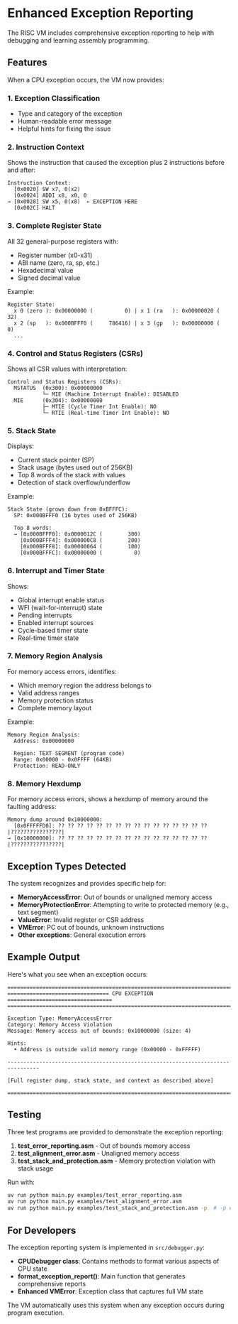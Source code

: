 # Enhanced Exception Reporting

The RISC VM includes comprehensive exception reporting to help with debugging and learning assembly programming.

## Features

When a CPU exception occurs, the VM now provides:

### 1. **Exception Classification**
- Type and category of the exception
- Human-readable error message
- Helpful hints for fixing the issue

### 2. **Instruction Context**
Shows the instruction that caused the exception plus 2 instructions before and after:
```
Instruction Context:
  [0x0020] SW x7, 0(x2)
  [0x0024] ADDI x8, x0, 0
→ [0x0028] SW x5, 0(x8)  ← EXCEPTION HERE
  [0x002C] HALT
```

### 3. **Complete Register State**
All 32 general-purpose registers with:
- Register number (x0-x31)
- ABI name (zero, ra, sp, etc.)
- Hexadecimal value
- Signed decimal value

Example:
```
Register State:
  x 0 (zero ): 0x00000000 (          0) | x 1 (ra   ): 0x00000020 (         32)
  x 2 (sp   ): 0x000BFFF0 (     786416) | x 3 (gp   ): 0x00000000 (          0)
  ...
```

### 4. **Control and Status Registers (CSRs)**
Shows all CSR values with interpretation:
```
Control and Status Registers (CSRs):
  MSTATUS  (0x300): 0x00000000
           └─ MIE (Machine Interrupt Enable): DISABLED
  MIE      (0x304): 0x00000000
           ├─ MTIE (Cycle Timer Int Enable): NO
           └─ RTIE (Real-time Timer Int Enable): NO
```

### 5. **Stack State**
Displays:
- Current stack pointer (SP)
- Stack usage (bytes used out of 256KB)
- Top 8 words of the stack with values
- Detection of stack overflow/underflow

Example:
```
Stack State (grows down from 0xBFFFC):
  SP: 0x000BFFF0 (16 bytes used of 256KB)

  Top 8 words:
  → [0x000BFFF0]: 0x0000012C (        300)
    [0x000BFFF4]: 0x000000C8 (        200)
    [0x000BFFF8]: 0x00000064 (        100)
    [0x000BFFFC]: 0x00000000 (          0)
```

### 6. **Interrupt and Timer State**
Shows:
- Global interrupt enable status
- WFI (wait-for-interrupt) state
- Pending interrupts
- Enabled interrupt sources
- Cycle-based timer state
- Real-time timer state

### 7. **Memory Region Analysis**
For memory access errors, identifies:
- Which memory region the address belongs to
- Valid address ranges
- Memory protection status
- Complete memory layout

Example:
```
Memory Region Analysis:
  Address: 0x00000000

  Region: TEXT SEGMENT (program code)
  Range: 0x00000 - 0x0FFFF (64KB)
  Protection: READ-ONLY
```

### 8. **Memory Hexdump**
For memory access errors, shows a hexdump of memory around the faulting address:
```
Memory dump around 0x10000000:
  [0x0FFFFFD0]: ?? ?? ?? ?? ?? ?? ?? ?? ?? ?? ?? ?? ?? ?? ?? ??  |????????????????|
→ [0x10000000]: ?? ?? ?? ?? ?? ?? ?? ?? ?? ?? ?? ?? ?? ?? ?? ??  |????????????????|
```

## Exception Types Detected

The system recognizes and provides specific help for:

- **MemoryAccessError**: Out of bounds or unaligned memory access
- **MemoryProtectionError**: Attempting to write to protected memory (e.g., text segment)
- **ValueError**: Invalid register or CSR address
- **VMError**: PC out of bounds, unknown instructions
- **Other exceptions**: General execution errors

## Example Output

Here's what you see when an exception occurs:

```
================================================================================
================================ CPU EXCEPTION =================================
================================================================================

Exception Type: MemoryAccessError
Category: Memory Access Violation
Message: Memory access out of bounds: 0x10000000 (size: 4)

Hints:
  • Address is outside valid memory range (0x00000 - 0xFFFFF)

--------------------------------------------------------------------------------

[Full register dump, stack state, and context as described above]

================================================================================
```

## Testing

Three test programs are provided to demonstrate the exception reporting:

1. **test_error_reporting.asm** - Out of bounds memory access
2. **test_alignment_error.asm** - Unaligned memory access
3. **test_stack_and_protection.asm** - Memory protection violation with stack usage

Run with:
```bash
uv run python main.py examples/test_error_reporting.asm
uv run python main.py examples/test_alignment_error.asm
uv run python main.py examples/test_stack_and_protection.asm -p  # -p enables protection
```

## For Developers

The exception reporting system is implemented in `src/debugger.py`:

- **CPUDebugger class**: Contains methods to format various aspects of CPU state
- **format_exception_report()**: Main function that generates comprehensive reports
- **Enhanced VMError**: Exception class that captures full VM state

The VM automatically uses this system when any exception occurs during program execution.
